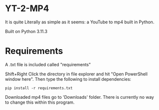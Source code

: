 # YT-2-MP4
It is quite Literally as simple as it seems: a YouTube to mp4 built in Python.

Built on Python 3.11.3

# Requirements #
A .txt file is included called "requirements"

Shift+Right Click the directory in file explorer and hit "Open PowerShell window here". Then type the following to install dependencies:

`pip install -r requirements.txt`

Downloaded mp4 files go to 'Downloads' folder. There is currently no way to change this within this program.
